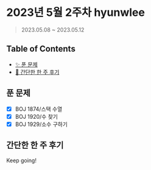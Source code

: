 # 2023년 5월 2주차 hyunwlee

> 2023.05.08 ~ 2023.05.12

## Table of Contents

- [✨ 푼 문제](#푼-문제)
- [🤔 간단한 한 주 후기](#간단한-한-주-후기)

## 푼 문제

<!-- 📕 백준 : BOJ 문제번호/문제제목 e.g. BOJ 2577/숫자의 개수 -->
<!-- 📗 프로그래머스 : PRO 문제번호/문제제목 e.g. PRO 120812/최빈값 구하기 -->
<!-- 백준허브를 사용하시면 프로그래머스의 문제번호도 확인하실 수 있습니다 -->

- [x] BOJ 1874/스택 수열
- [x] BOJ 1920/수 찾기
- [x] BOJ 1929/소수 구하기

## 간단한 한 주 후기

<!-- 한 주 후기를 간단하게 작성해주세요 ! -->

Keep going!
